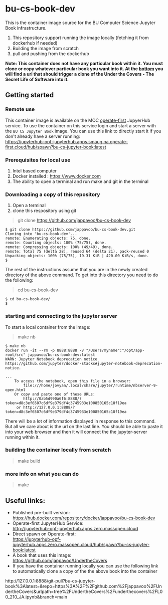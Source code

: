 <!-- #region -->
# bu-cs-book-dev

This is the container image source for the BU Computer Science Jupyter Book infrastructure.
1. This repository support running the image locally (fetching it from dockerhub if needed)
2. Building the image from scratch
3. pull and pushing from the dockerhub

**Note:  This container does not have any particular book within it.  You must clone or copy whatever particular book you want into it.
At the <a href="#localSLSlink">bottom</a> you will find a url that should trigger a clone of the Under the Covers - The Secret Life of Software into it.**

## Getting started

### Remote use 

This container image is available on the MOC [operate-first](https://jupyterhub-opf-jupyterhub.apps.smaug.na.operate-first.cloud/hub/home) JupyerHub service.  To use the container on this service login and start a server with the `BU CS Jupyter Book` image.  You can use this link to directly start it if you don't already have a server running:<br>
https://jupyterhub-opf-jupyterhub.apps.smaug.na.operate-first.cloud/hub/spawn?bu-cs-jupyter-book:latest


### Prerequisites for local use

1. Intel based computer
2. Docker installed : https://www.docker.com
3. The ability to open a terminal and run make and git in the terminal

### Downloading a copy of this repository
1. Open a terminal
2. clone this respository using git
> git clone https://github.com/jappavoo/bu-cs-book-dev
```
$ git clone https://github.com/jappavoo/bu-cs-book-dev.git
Cloning into 'bu-cs-book-dev'...
remote: Enumerating objects: 75, done.
remote: Counting objects: 100% (75/75), done.
remote: Compressing objects: 100% (49/49), done.
remote: Total 75 (delta 28), reused 64 (delta 21), pack-reused 0
Unpacking objects: 100% (75/75), 19.31 KiB | 420.00 KiB/s, done.
$
```
The rest of the instructions assume that you are in the newly created directory of the above command. To get into this directory you need to do the following:

> cd bu-cs-book-dev


```
$ cd bu-cs-book-dev/
$
```

### starting and connecting to the jupyter server

To start a local container from the image:
> make nb
```
$ make nb
docker run -it --rm -p 8888:8888 -v "/Users/myname":"/opt/app-root/src" jappavoo/bu-cs-book-dev:latest  
WARN: Jupyter Notebook deprecation notice https://github.com/jupyter/docker-stacks#jupyter-notebook-deprecation-notice.

... 
    To access the notebook, open this file in a browser:
        file:///home/jovyan/.local/share/jupyter/runtime/nbserver-9-open.html
    Or copy and paste one of these URLs:
        http://0ab5d990a6f6:8888/?token=d8c3ef6507c6df9e379df4c3745933e100850165c18f19ea
     or http://127.0.0.1:8888/?token=d8c3ef6507c6df9e379df4c3745933e100850165c18f19ea
```

There will be a lot of information displayed in response to this command.  But all we care about is the url on the last line.  You should be able to paste it into your web browser and then it will connect the the jupyter-server running within it.

### building the container locally from scratch

> make build

### more info on what you can do

> make

## Useful links:
- Published pre-built version:<br>
https://hub.docker.com/repository/docker/jappavoo/bu-cs-book-dev
- Operate-first JupyterHub Service: <br>
http://jupyterhub-opf-jupyterhub.apps.zero.massopen.cloud
- Direct spawn on Operate-first: <br>
https://jupyterhub-opf-jupyterhub.apps.zero.massopen.cloud/hub/spawn?bu-cs-jupyter-book:latest
- A book that uses this image:<br>
https://github.com/jappavoo/UndertheCovers
- If you have the container running locally you can use the following link to automatically clone a copy of the the above book into the container
<div id=localSLSlink>
http://127.0.0.1:8888/git-pull?bu-cs-jupyter-book%3Alatest=&repo=https%3A%2F%2Fgithub.com%2Fjappavoo%2FUndertheCovers&urlpath=tree%2FUndertheCovers%2Funderthecovers%2FL00_210_JA.ipynb&branch=main
    </div>


<!-- #endregion -->
